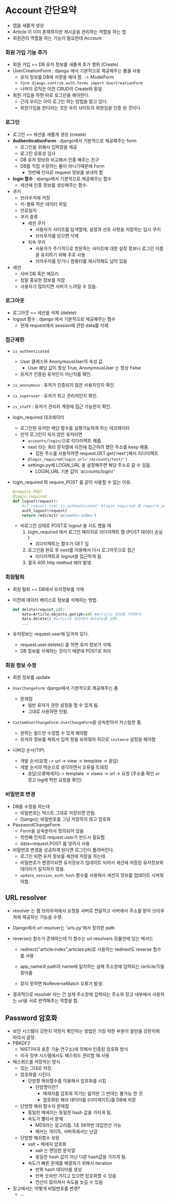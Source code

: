 # Account 간단요약

- 앱을 새롭게 생성
- Article 이 이미 존재하지만 게시글을 관리하는 역할을 하는 앱
- 회원관리 역할을 하는 기능이 필요한데 Account



### 회원 가입 기능 추가

- 회원 가입 == DB 유저 정보를 새롭게 추가 행위 (Create)
- UserCreationForm :  django 에서 기본적으로 제공해주는 폼을 사용 
  - 유저 정보를 DB에 저장을 해야 함. -> ModelForm 
  - `form django.contrib.auth.forms import UserCreationForm `
  - 나머지 로직은 이전 CRUD의 Create와 동일 
- 회원 가입을 하면 따로 로그인을 해야한다.
  - 근데 우리는 이미 로그인 하는 방법을 알고 있다.
  - 회원가입을 한다라는 것은 우리 사이트의 회원임을 인증 된 것이다.



### 로그인

- 로그인 == 세션을 새롭게 생성 (create)
- **AuthenticationForm** : django에서 기본적으로 제공해주는 form
  - 로그인을 위해서 입력창을 제공
  - 로그인 유효성 검사
  - DB 유저 정보와 비교해서 인증 해주는 친구
  - DB를 직접 수정하는 폼이 아니기때문에 Form
    - 첫번째 인자로 request 정보를 보내야 함
- **login 함수** : django에서 기본적으로 제공해주는 함수
  - 세션에 인증 정보를 생성해주는 함수.
- 쿠키
  - 브라우저에 저장
  - 키-벨류 작은 데이터 파일
  - 만료일자
  - 쿠키 종류
    - 세션 쿠키
      - 사용자가 사이트를 탐색할때, 설정과 선호 사항을 저장하는 임시 쿠키
      - 브라우저를 닫으면 삭제
    - 지속 쿠키
      - 사용자가 주기적으로 방문하는 사이트에 대한 설정 정보나 로그인 이름을 유지하기 위해 주로 사용
      - 브라우저를 닫거나 컴퓨터를 재시작해도 남아 있음 
- 세션
  - 서버 DB 혹은 메모리
  - 정말 중요한 정보를 저장
  - 사용자가 많아지면 서버가 느려질 수 있음.



### 로그아웃

- 로그아웃 == 세션을 삭제 (delete)
- logout 함수 : django 에서 기본적으로 제공해주는 함수
  - 현재 request에서 session에 관한 data를 삭제



### 접근제한

- `is_authenticated`
  - User 클래스와 AnonymousUser의 속성 값.
    - User 해당 값이 항상 True,  AnonymousUser 는 항상 False
  - 유저가 인증된 유저인지 아닌지를 확인.
- `is_anonymous` : 유저가 인증되지 않은 사용자인지 확인.
- `is_superuser` : 유저가 최고 관리자인지 확인.
- `is_staff` : 유저가 관리자 계정에 접근 가능한지 확인.



- login_required 데코레이터
  - 로그인된 유저만 해당 함수를 실행가능하게 하는 데코레이터
  - 만약 로그인이 되지 않은 유저라면
    - `accounts/login/`으로 리다이렉트 해줌.
    - next 라는 쿼리 문자열에 이전에 접근하려 했던 주소를 keep 해줌.
      - 킵된 주소를 사용하려면 request.GET.get('next')해서 리다이렉트
    - `@login_required(login_url='/accounts/test/')`
    - settings.py에 LOGIN_URL 을 설정해주면 해당 주소로 갈 수 있음.
      - LOGIN_URL 기본 값이 'accounts/login/'



- login_required 와 require_POST 를 같이 사용할 수 없는 이유.

  ```python
  @require_POST
  @login_required
  def logout(request):
      #if request.user.is_authenticated: #login_required 를 require_post랑 같이 스지 못하는 이유는 ? 
      auth_logout(request)
      return redirect('accounts:index')
  ```

  - 비로그인 상태로 POST로 logout 을 시도 했을 때
    1. login_required 에서 로그인 페이지로 리다이렉트 함  (POST 데이터 손실 )
       - 리다이렉트는 함수가 GET 임 
    2. 로그인을 완료 후 next를 이용해서 다시 로그아웃으로 접근
       - 리다이렉트로 logout을 접근하게 됨.
    3. 결국 405 http method 에러 발생.



### 회원탈퇴

- 회원 탈퇴 == DB에서 유저정보를 삭제

- 이전에 데이터 베이스로 정보를 삭제하는 방법.

  ```python
  def delete(requset,id):
      data=Article.objects.get(pk=id) #Article 정보를 가져와서
      data.delete() #article 정보에서 delete를 실행.
      ...
  ```

- 유저정보는 request.user에 담겨져 있다.

  - request.user.delete() 를 하면 유저 정보가 삭제.
  - DB 정보를 삭제하는 것이기 때문에 POST로 처리



### 회원 정보 수정

- 회원 정보를 update
- `UserChangeForm`: django에서 기본적으로 제공해주는 폼
  - 문제점
    - 일반 유저가 권한 설정을 할 수 있게 됨.
    - 그대로 사용하면 안됨.
- `CustomUserChangeForm`:  `UserChangeForm`을 상속받아서 커스텀한 폼.
  - 원하는 필드만 수정할 수 있게 해야함
  - 유저의 정보를 채워서 입력 창을 보여줘야 하므로 `instance` 설정을 해야함

- 디버깅 순서(TIP)
  - 개발 순서(요청 -> url -> view -> template -> 응답)
  - 개발 순서의 역순으로 생각하면서 오류를 트래킹
    - 응답(오류메세지)-> template -> views -> url -> 요청 (주소줄 확인 or 장고 log에 찍힌 요청을 확인)



### 비밀번호 변경

- DB를 수정을 하는데 
  - 비밀번호는 텍스트 그대로 저장되면 안됨.
  - Django는 비밀번호를 그냥 저장하지 않고 암호화
- PasswordChangeForm 
  - Form을 상속받아서 정의되어 있음
  - 첫번째 인자로 request.user가 반드시 필요함.
  - data=request.POST 를 넣어서 사용
- 비밀번호 변경을 성공하게 된다면 로그인이 풀려버린다.
  - 로그인 되면 유저 정보를 세션에 저장을 하는데 
  - 비밀번호가 변경이되면 유저정보가 업데이트 되어서 세션에 저장된 유저정보와 데이터가 일치하지 않음.
  - `update_session_auth_hash` 함수를 사용해서 세션의 정보를 업데이트 시켜줘야함.





## URL resolver

- resolver 는 웹 브라우져에서 요청을 서버로 전달하고 서버에서 주소를 받아 브라우져에 제공하는 기능을 수행.

- Django에서 url resolver는 'urls.py'에서 정의한 path

- reverse() 함수가 존재하는데 이 함수는 url resolvers 모듈안에 있는 메서드 

  - redirect("article:index",articles:pk)로 사용하는 redirext도 reverse 함수를 사용
  - app_name과 path의 name에 일치하는 실제 주소창에 입력되는 /article/1/을 찾아줌

  - 찾지 못하면 NoReverseMatch 오류가 발생.

- 결과적으로 resolver 라는 건 실제 주소창에 입력되는 주소와 장고 내부에서 사용하는 url을 서로 번역해주는 역할을 함.



## Password 암호화

- 보안 시스템이 강한지 약한지 확인하는 방법은 가장 약한 부분이 얼만큼 강한지에 따라서 결정.
- PBKDF2
  - NIST(미국 표준 기술 연구소)에 의해서 인증된 암호화 방식
  - 미국 정부 시스템에서도 패스워드 관리할 때 사용
- 패스워드를 저장하는 방식
  - 있는 그대로 저장.
  - 암호화를 시킨다.
    - 단방향 해쉬함수를 이용해서 암호화를 시킴
      - 단방향이란?
        - 메세지를 암호화 하기는 쉽지만 그 반대는 불가능 한 것
        - 암호화된 해쉬 데이터를 (다이제이트)를 DB에 저장
  - 단방향 해쉬 함수의 문제점
    - 동일한 메세지는 동일한 hash 값을 가지게 됨.
    - 속도가 빨라서 문제
      - MDS라는 알고리즘. 1초 56억번 대입연산 가능
      - 해커는 개이득, 서버측에서는 난감
  - 단방향 해쉬함수 보완
    - salt + 메세지 암호화
      - salt 는 랜덤한 문자열
      - 동일한 hash 값이 아닌 다른 hash값을 가지게 됨.
    - 속도가 빠른 문제를 해결하기 위해서 iteration
      - 반복 hash 데이터를 생성
      - 반복 숫자만 가지고 있으면 암호화할 수 있음
      - 연산이 많아져서 속도를 늦츨 수 있음
- 장고에서는 어떻게 비밀번호를 변경?
  - ... 

